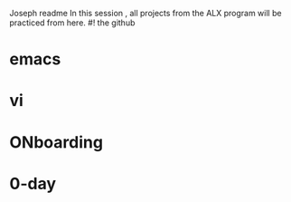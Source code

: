 Joseph readme
In this session , all projects from the ALX program will be  practiced from here.
#! the github
# emacs
# vi
# ONboarding
# 0-day


